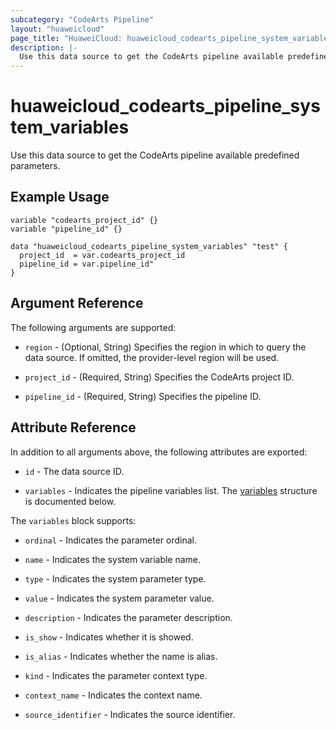 ```yaml
---
subcategory: "CodeArts Pipeline"
layout: "huaweicloud"
page_title: "HuaweiCloud: huaweicloud_codearts_pipeline_system_variables"
description: |-
  Use this data source to get the CodeArts pipeline available predefined parameters.
---
```


# huaweicloud_codearts_pipeline_system_variables

Use this data source to get the CodeArts pipeline available predefined parameters.

## Example Usage

```hcl
variable "codearts_project_id" {}
variable "pipeline_id" {}

data "huaweicloud_codearts_pipeline_system_variables" "test" {
  project_id  = var.codearts_project_id
  pipeline_id = var.pipeline_id"
}
```

## Argument Reference

The following arguments are supported:

* `region` - (Optional, String) Specifies the region in which to query the data source.
  If omitted, the provider-level region will be used.

* `project_id` - (Required, String) Specifies the CodeArts project ID.

* `pipeline_id` - (Required, String) Specifies the pipeline ID.

## Attribute Reference

In addition to all arguments above, the following attributes are exported:

* `id` - The data source ID.

* `variables` - Indicates the pipeline variables list.
  The [variables](#attrblock--variables) structure is documented below.

<a name="attrblock--variables"></a>
The `variables` block supports:

* `ordinal` - Indicates the parameter ordinal.

* `name` - Indicates the system variable name.

* `type` - Indicates the system parameter type.

* `value` - Indicates the system parameter value.

* `description` - Indicates the parameter description.

* `is_show` - Indicates whether it is showed.

* `is_alias` - Indicates whether the name is alias.

* `kind` - Indicates the parameter context type.

* `context_name` - Indicates the context name.

* `source_identifier` - Indicates the source identifier.
